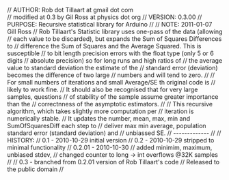 //  AUTHOR: Rob dot Tillaart at gmail dot com  
//          modified at 0.3 by Gil Ross at physics dot org
// VERSION: 0.3.00
// PURPOSE: Recursive statistical library for Arduino
//
// NOTE: 2011-01-07 Gill Ross
// Rob Tillaart's Statistic library uses one-pass of the data (allowing
// each value to be discarded), but expands the Sum of Squares Differences to
// difference the Sum of Squares and the Average Squared. This is susceptible
// to bit length precision errors with the float type (only 5 or 6 digits
// absolute precision) so for long runs and high ratios of
// the average value to standard deviation the estimate of the
// standard error (deviation) becomes the difference of two large
// numbers and will tend to zero.
//
// For small numbers of iterations and small Average/SE th original code is
// likely to work fine.
// It should also be recognised that for very large samples, questions
// of stability of the sample assume greater importance than the
// correctnness of the asymptotic estimators.
//
// This recursive algorithm, which takes slightly more computation per
// iteration is numerically stable.
// It updates the number, mean, max, min and SumOfSquaresDiff each step to
// deliver max min average, population standard error (standard deviation) and
// unbiassed SE.
// -------------
//
// HISTORY:
// 0.1 - 2010-10-29 initial version
// 0.2 - 2010-10-29 stripped to minimal functionality
// 0.2.01 - 2010-10-30
//   added minimim, maximum, unbiased stdev,
//   changed counter to long -> int overflows @32K samples
//
// 0.3 - branched from 0.2.01 version of Rob Tillaart's code
// Released to the public domain
//
